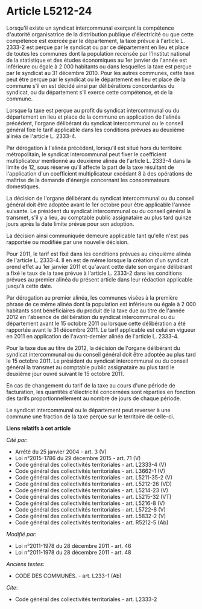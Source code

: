# Article L5212-24

Lorsqu'il existe un syndicat intercommunal exerçant la compétence d'autorité organisatrice de la distribution publique
d'électricité ou que cette compétence est exercée par le département, la taxe prévue à l'article L. 2333-2 est perçue par le
syndicat ou par ce département en lieu et place de toutes les communes dont la population recensée par l'Institut national de
la statistique et des études économiques au 1er janvier de l'année est inférieure ou égale à 2 000 habitants ou dans
lesquelles la taxe est perçue par le syndicat au 31 décembre 2010. Pour les autres communes, cette taxe peut être perçue par
le syndicat ou le département en lieu et place de la commune s'il en est décidé ainsi par délibérations concordantes du
syndicat, ou du département s'il exerce cette compétence, et de la commune. 

Lorsque la taxe est perçue au profit du syndicat intercommunal ou du département en lieu et place de la commune en
application de l'alinéa précédent, l'organe délibérant du syndicat intercommunal ou le conseil général fixe le tarif
applicable dans les conditions prévues au deuxième alinéa de l'article L. 2333-4. 

Par dérogation à l'alinéa précédent, lorsqu'il est situé hors du territoire métropolitain, le syndicat intercommunal peut
fixer le coefficient multiplicateur mentionné au deuxième alinéa de l'article L. 2333-4 dans la limite de 12, sous réserve
qu'il affecte la part de la taxe résultant de l'application d'un coefficient multiplicateur excédant 8 à des opérations de
maîtrise de la demande d'énergie concernant les consommateurs domestiques. 

La décision de l'organe délibérant du syndicat intercommunal ou du conseil général doit être adoptée avant le 1er octobre
pour être applicable l'année suivante. Le président du syndicat intercommunal ou du conseil général la transmet, s'il y a
lieu, au comptable public assignataire au plus tard quinze jours après la date limite prévue pour son adoption. 

La décision ainsi communiquée demeure applicable tant qu'elle n'est pas rapportée ou modifiée par une nouvelle décision. 

Pour 2011, le tarif est fixé dans les conditions prévues au cinquième alinéa de l'article L. 2333-4. Il en est de même
lorsque la création d'un syndicat prend effet au 1er janvier 2011 et qu'avant cette date son organe délibérant a fixé le taux
de la taxe prévue à l'article L. 2333-2 dans les conditions prévues au premier alinéa du présent article dans leur rédaction
applicable jusqu'à cette date. 

Par dérogation au premier alinéa, les communes visées à la première phrase de ce même alinéa dont la population est
inférieure ou égale à 2 000 habitants sont bénéficiaires du produit de la taxe due au titre de l'année 2012 en l'absence de
délibération du syndicat intercommunal ou du département avant le 15 octobre 2011 ou lorsque cette délibération a été
rapportée avant le 31 décembre 2011. Le tarif applicable est celui en vigueur en 2011 en application de l'avant-dernier
alinéa de l'article L. 2333-4. 

Pour la taxe due au titre de 2012, la décision de l'organe délibérant du syndicat intercommunal ou du conseil général doit
être adoptée au plus tard le 15 octobre 2011. Le président du syndicat intercommunal ou du conseil général la transmet au
comptable public assignataire au plus tard le deuxième jour ouvré suivant le 15 octobre 2011. 

En cas de changement du tarif de la taxe au cours d'une période de facturation, les quantités d'électricité concernées sont
réparties en fonction des tarifs proportionnellement au nombre de jours de chaque période. 

Le syndicat intercommunal ou le département peut reverser à une commune une fraction de la taxe perçue sur le territoire de
celle-ci.

**Liens relatifs à cet article**

_Cité par_:

  - Arrêté du 25 janvier 2004 - art. 3 (V)
  - Loi n°2015-1786 du 29 décembre 2015 - art. 71 (V)
  - Code général des collectivités territoriales - art. L2333-4 (V)
  - Code général des collectivités territoriales - art. L3662-1 (V)
  - Code général des collectivités territoriales - art. L5211-35-2 (V)
  - Code général des collectivités territoriales - art. L5212-26 (VD)
  - Code général des collectivités territoriales - art. L5214-23 (V)
  - Code général des collectivités territoriales - art. L5215-32 (VT)
  - Code général des collectivités territoriales - art. L5216-8 (V)
  - Code général des collectivités territoriales - art. L5722-8 (V)
  - Code général des collectivités territoriales - art. L5832-2 (V)
  - Code général des collectivités territoriales - art. R5212-5 (Ab)

_Modifié par_:

  - Loi n°2011-1978 du 28 décembre 2011 - art. 46
  - Loi n°2011-1978 du 28 décembre 2011 - art. 48

_Anciens textes_:

  - CODE DES COMMUNES. - art. L233-1 (Ab)

_Cite_:

  - Code général des collectivités territoriales - art. L2333-2
